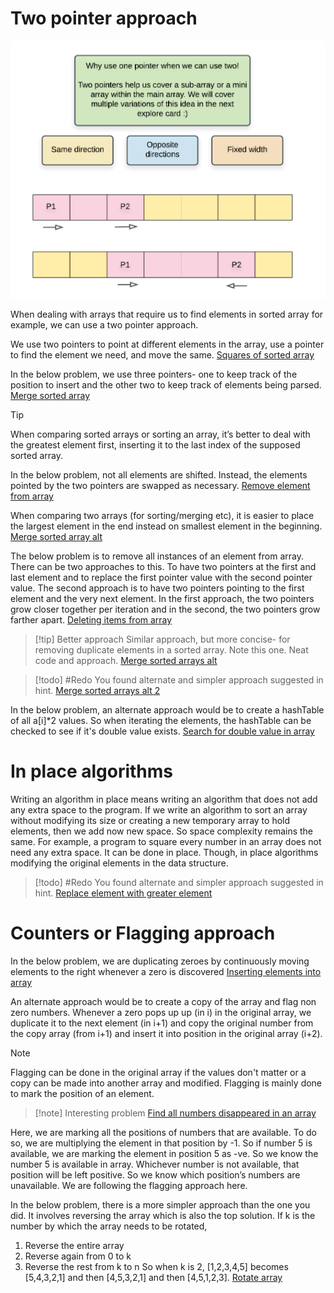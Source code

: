 # Two pointer approach

![Untitled](Attachments/Arrays_1.png)

When dealing with arrays that require us to find elements in sorted array for example, we can use a two pointer approach.

We use two pointers to point at different elements in the array, use a pointer to find the element we need, and move the same.
[Squares of sorted array](https://leetcode.com/explore/learn/card/fun-with-arrays/521/introduction/3240/)

In the below problem, we use three pointers- one to keep track of the position to insert and the other two to keep track of elements being parsed.
[Merge sorted array](https://leetcode.com/explore/learn/card/fun-with-arrays/525/inserting-items-into-an-array/3253/)

>[!tip]
>When comparing sorted arrays or sorting an array, it’s better to deal with the greatest element first, inserting it to the last index of the supposed sorted array.

In the below problem, not all elements are shifted. Instead, the elements pointed by the two pointers are swapped as necessary.
[Remove element from array](https://leetcode.com/explore/learn/card/fun-with-arrays/526/deleting-items-from-an-array/3247/)

When comparing two arrays (for sorting/merging etc), it is easier to place the largest element in the end instead on smallest element in the beginning.
[Merge sorted array alt](https://leetcode.com/explore/learn/card/fun-with-arrays/525/inserting-items-into-an-array/3253/)

The below problem is to remove all instances of an element from array. There can be two approaches to this. To have two pointers at the first and last element and to replace the first pointer value with the second pointer value. The second approach is to have two pointers pointing to the first element and the very next element. In the first approach, the two pointers grow closer together per iteration and in the second, the two pointers grow farther apart.
[Deleting items from array](https://leetcode.com/explore/learn/card/fun-with-arrays/526/deleting-items-from-an-array/3247/)

>[!tip] Better approach
Similar approach, but more concise- for removing duplicate elements in a sorted array. Note this one. Neat code and approach.
[Merge sorted arrays alt](https://leetcode.com/explore/learn/card/fun-with-arrays/526/deleting-items-from-an-array/3248/)

>[!todo]
#Redo You found alternate and simpler approach suggested in hint.
[Merge sorted arrays alt 2](https://leetcode.com/explore/learn/card/fun-with-arrays/511/in-place-operations/3259/)

In the below problem, an alternate approach would be to create a hashTable of all a\[i]\*2 values. So when iterating the elements, the hashTable can be checked to see if it's double value exists.
[Search for double value in array](https://leetcode.com/explore/learn/card/fun-with-arrays/527/searching-for-items-in-an-array/3250/)

# In place algorithms

Writing an algorithm in place means writing an algorithm that does not add any extra space to the program. If we write an algorithm to sort an array without modifying its size or creating a new temporary array to hold elements, then we add now new space. So space complexity remains the same. For example, a program to square every number in an array does not need any extra space. It can be done in place. Though, in place algorithms modifying the original elements in the data structure.

>[!todo]
#Redo You found alternate and simpler approach suggested in hint.
[Replace element with greater element](https://leetcode.com/explore/learn/card/fun-with-arrays/511/in-place-operations/3259/)

# Counters or Flagging approach

In the below problem, we are duplicating zeroes by continuously moving elements to the right whenever a zero is discovered
[Inserting elements into array](https://leetcode.com/explore/learn/card/fun-with-arrays/525/inserting-items-into-an-array/3245/)

An alternate approach would be to create a copy of the array and flag non zero numbers. Whenever a zero pops up up (in i) in the original array, we duplicate it to the next element (in i+1) and copy the original number from the copy array (from i+1) and insert it into position in the original array (i+2).

> [!note]
> Flagging can be done in the original array if the values don't matter or a copy can be made into another array and modified. Flagging is mainly done to mark the position of an element.

>[!note] Interesting problem 
[Find all numbers disappeared in an array](https://leetcode.com/explore/learn/card/fun-with-arrays/523/conclusion/3270/)
>
Here, we are marking all the positions of numbers that are available. To do so, we are multiplying the element in that position by -1. So if number 5 is available, we are marking the element in position 5 as -ve. So we know the number 5 is available in array. Whichever number is not available, that position will be left positive. So we know which position’s numbers are unavailable. We are following the flagging approach here.

In the below problem, there is a more simpler approach than the one you did. It involves reversing the array which is also the top solution. If k is the number by which the array needs to be rotated,
1. Reverse the entire array
2. Reverse again from 0 to k
3. Reverse the rest from k to n
So when k is 2, \[1,2,3,4,5] becomes \[5,4,3,2,1] and then \[4,5,3,2,1] and then \[4,5,1,2,3].
[Rotate array](https://leetcode.com/explore/learn/card/array-and-string/204/conclusion/1182/)